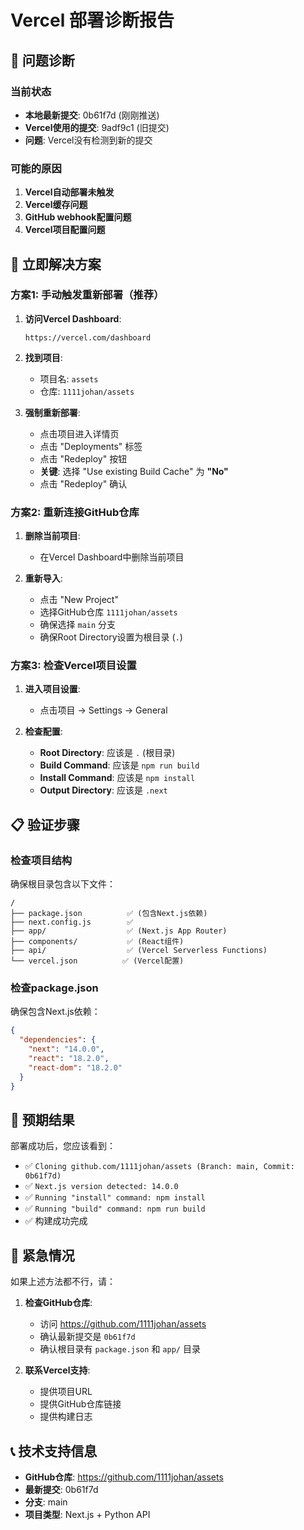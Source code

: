 # Vercel 部署诊断报告

## 🚨 问题诊断

### 当前状态
- **本地最新提交**: 0b61f7d (刚刚推送)
- **Vercel使用的提交**: 9adf9c1 (旧提交)
- **问题**: Vercel没有检测到新的提交

### 可能的原因
1. **Vercel自动部署未触发**
2. **Vercel缓存问题**
3. **GitHub webhook配置问题**
4. **Vercel项目配置问题**

## 🔧 立即解决方案

### 方案1: 手动触发重新部署（推荐）

1. **访问Vercel Dashboard**:
   ```
   https://vercel.com/dashboard
   ```

2. **找到项目**:
   - 项目名: `assets`
   - 仓库: `1111johan/assets`

3. **强制重新部署**:
   - 点击项目进入详情页
   - 点击 "Deployments" 标签
   - 点击 "Redeploy" 按钮
   - **关键**: 选择 "Use existing Build Cache" 为 **"No"**
   - 点击 "Redeploy" 确认

### 方案2: 重新连接GitHub仓库

1. **删除当前项目**:
   - 在Vercel Dashboard中删除当前项目

2. **重新导入**:
   - 点击 "New Project"
   - 选择GitHub仓库 `1111johan/assets`
   - 确保选择 `main` 分支
   - 确保Root Directory设置为根目录 (`.`)

### 方案3: 检查Vercel项目设置

1. **进入项目设置**:
   - 点击项目 → Settings → General

2. **检查配置**:
   - **Root Directory**: 应该是 `.` (根目录)
   - **Build Command**: 应该是 `npm run build`
   - **Install Command**: 应该是 `npm install`
   - **Output Directory**: 应该是 `.next`

## 📋 验证步骤

### 检查项目结构
确保根目录包含以下文件：
```
/
├── package.json          ✅ (包含Next.js依赖)
├── next.config.js        ✅
├── app/                  ✅ (Next.js App Router)
├── components/           ✅ (React组件)
├── api/                  ✅ (Vercel Serverless Functions)
└── vercel.json          ✅ (Vercel配置)
```

### 检查package.json
确保包含Next.js依赖：
```json
{
  "dependencies": {
    "next": "14.0.0",
    "react": "18.2.0",
    "react-dom": "18.2.0"
  }
}
```

## 🎯 预期结果

部署成功后，您应该看到：
- ✅ `Cloning github.com/1111johan/assets (Branch: main, Commit: 0b61f7d)`
- ✅ `Next.js version detected: 14.0.0`
- ✅ `Running "install" command: npm install`
- ✅ `Running "build" command: npm run build`
- ✅ 构建成功完成

## 🚨 紧急情况

如果上述方法都不行，请：

1. **检查GitHub仓库**:
   - 访问 https://github.com/1111johan/assets
   - 确认最新提交是 `0b61f7d`
   - 确认根目录有 `package.json` 和 `app/` 目录

2. **联系Vercel支持**:
   - 提供项目URL
   - 提供GitHub仓库链接
   - 提供构建日志

## 📞 技术支持信息

- **GitHub仓库**: https://github.com/1111johan/assets
- **最新提交**: 0b61f7d
- **分支**: main
- **项目类型**: Next.js + Python API
